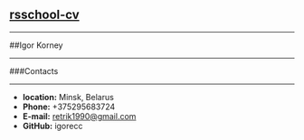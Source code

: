 ## [rsschool-cv](https://github.com/igorecc/rsschool-cv)

---

##Igor Korney

---

###Contacts

---

- **location:** Minsk, Belarus
- **Phone:** +375295683724
- **E-mail:** retrik1990@gmail.com
- **GitHub:** igorecc
